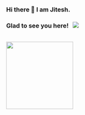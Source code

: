### Hi there 👋 I am Jitesh.
### Glad to see you here! &nbsp; ![](https://visitor-badge.glitch.me/badge?page_id=ITSJKS.ITSJKS)


<br>
<img height="180em" src="https://github-readme-stats.vercel.app/api?username=ITSJKS&show_icons=true&hide_border=true&&count_private=true&include_all_commits=true" />

<!--
**ITSJKS/ITSJKS** is a ✨ _special_ ✨ repository because its `README.md` (this file) appears on your GitHub profile.

Here are some ideas to get you started:

- 🔭 I’m currently working on ...
- 
- 👯 I’m looking to collaborate on ...
- 🤔 I’m looking for help with ...
- 💬 Ask me about ...
- 📫 How to reach me: ...
- 😄 Pronouns: ...
- ⚡ Fun fact: ...
-->
